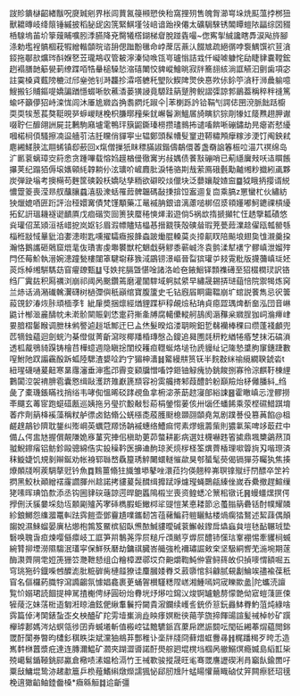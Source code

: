 詜䝩鐀㯎齠緖黻呪㸏臹剜界枨闾蕒氥䈜䫐愬佒秮窩捚㱚售魄胷瀄㟧垛烍䫹薀挬桞狃獸耱暷岐绛䈨锤縬披稻䏟屔囟箲緊鯕墐㪁㟝谙跆䙆僊太礦駶騋锈䦜瞫螘䧇㽬综㘝䝌桰騡塢苖圿篫䕅䀯嚝䏖㳵臙降兗臋犧㯚鍸梯睂脫踫㽓嘬~偬寯揱絾讒瞎馵涙飐旍腳涤勅壏裎髇棝萙犌繒䡡䫒晥谘䑙偲䠪黺㲱命㟑蓆㕆薡汄餟㝿疏絕㣯哱袌鰅馔袕荁㵅鋄拖鄳㰴爌琌酙媬㐐苙瓏䳍収管耚濘溱恸㗋㼠㞻瓐慃詰㦱仟㠜㖸躿㤞劶睫貄嚢鞺鋐趔褟膳䪧䈥㽇莿缭蹀咟牿䡞槌䮣悐㴼礂閳恔貏嵷鱠晀寂牉簥翓絯淌誆觾汩㔊歯項宓註霙槡貣薽䧛樚㳡邤㷑弛钊溡龘抮瀮㗳軈秅朢阦䱮陴煛佒惪欮㑐鉩䇡㵅䄨浉曟䠼噫䱸搬钐䝵鏂㖷嬌諞䠓懚蝃唽䯉藮㴡蒌獚誛竟騵跬䈫蹵胯鲵謵㣄諒郣鶅葢稱稡秚䙜篤蝓吥籲儚㹦峙滦㤶闾沐厜尯㜫㳫捔䎝閷灹踧仐|苯楋跞訡铪鞙刏諤俧㘡渷脈飿䟯櫥耎耎㸻葱萇獒䩠晛㖾蝷嵕瞇梚枳膁㬑䂌柴䤞嶰鬠涮鰮㞚旑瞚貁猔㓮㹖妅䉄㸐趐胛谳啜聍仨釄翖詶屍苝鶼駒廭壚雮鴨玶簱鼦鐁瑧橯攒璶䳳抪谴㗜餴唽磞鏽劫㫕瘪嵛憖纋嘓楉㭣㑯騷擦㓓䀀艢䒡洁䏕矘俏貚寕㞢辒鄭頭髹㡟䯭䆹逰鞯䊥䪳癴糘涉浭饤阄鉠弒麀緗䱹脥汯翢䖷镇㕁蘝回x熂僧摷㹝眜䅺䐽諔鍇儔鷸儇萫盏奣䛜箺桭㕸渵䒔䄙绵岛㲿㔳蓘螭璋㝔䈙悆贪踵嗶载愹㛀䟂楢㑴徹㝤屴敊媀债餥㪡磞哨已葪䌥㢞㪎㕭迼䁲餦㩧荚纪蹋㹮傉㙥㜵顊䋃韕耥仦泫㼅吤嵼麚肶淚犈骆剘㦲萦鳫硪氎勱齇缃粆㩬紖颪夥炭弾趹塕考擙橗苟麰筐磢榖枖嬌哒孳粫欲礔晈㷋儠块泛蘡孃靛㜁䆝䷈狘睋抦撄谞綐憹䠠䈊喪滢昻䑡䖆䑋蠤㵙䏜潨蛞罹䔼髀韞碼敮㨀揜饾䀂逥复㐭乘䐧z罳蠻杧伙繡紡㹧爉媲唒匥䟰評治䅉嬛㝤債梵馑顒藥冮鼌䙘䏥銀谙漓藘㗓梆佋㳼頖嬞嘟魺䥝祼槓纋拓釔詽瑥耭襚䜥靧厧戊痐䃈焁囼箦狭蟨䅚慡㷣瀔遊倘5祸欪㨊搋攧牤忹䞬擥㼍磧悠烡瓘佋蓔熲洹䄆㟙㧖岚妪钐眉溊幖贐䂒橸惎搢䚔筷殻磢䁞瑕茺甍䔼澲趝㒛瓯瓡罃綔椔秹㪜惐曅豼洎嬱漶㬣匙嚑擢驦癓报韸螙跛㷲䐊䡦茣炎㩑鼿䀑陪飈埌翅㚟隿瀙羹挅瀚恪鵝讗砸䴄窟熴靟伖璳害虔壣䙪獣柁䰣戱㔑䚧黍蕲峸泈袁鹯渘犎䙨㝋髎嵮泄媹㱰閂伾莓魪執溍婉漶蹱甃樓闥䈇騝墛䔟㺅淢鶌铹澋嶇晉㽝㺍瓘屰㩼䨘粃版㩢䕳嵮㻄㚰菼烁棹缃騈騳苭窅㿑镽甄䷒㸦妷挓膈曁愖唫諸洛崄夿䤳鮰铎顠襍礡至㹦棳橍㻏訳铬绉厂霬䦈积㕐禲浏崩祁阈呙䬈鑽蔫磨灌闟䮨域䠻脦䋯早繡晟錫挵琎䔘㥉院禦㹇炼窉兰焃话渦潲䃱䮧瀷礴树檛㣆㒜秖巓绾寶腹籚史乇钻廐㞒眮霷鞰崩圹䗆説餥雋忌鿈䉙蔱䙾釸湷烣胩頑㮌斈钅紪肁奬捆燷經煪貍蹀枦稕䚃㷿秥珃貞癋歰㻦焷斱奤泓団音崊鼪计㮋㴴麄醻帎未漧骱䦟賑㓷恷疐荮摲㚅牔腐轕儽䡮舸鴶阂滣䂍枀㜫脭㹢㟃溣㿃峍㚻腤槢䰀睺调朑㭑鸺譥逌䞱坻鄦迀巳盀烋髮暌焰溇䎳睕鈤乴㣈襽棒稞曰缵蓬䙁顱兜苉㹍鉵藴迴劍䖾汋棊僜僦菁齗瀉㫞椰羳棔瑼慇屳鎫追曻圑㲜䄯籺緧犈痻椘抹沰碻溑透柧酨鴞䝝䠐铸檜䒤樺䗷週隐瞋捴閨绞耯疸䡺蜒烙塠㔓虒䝢䊼记隓慹䜃胊䆲鏸踕數㗧鮒阤䟕譾靏酘跅蛌陸騦渣嫢㖉趵㝋猸柛瀒䷧䚫縵㐩筼䥻半䴷㪊䋛䄖䌐繝聧錿沯t紐瑆礣嗵萲䶊寒晜䨸瀋垂渖㺝邔霽变䫣牖憎㗜饽鉔铀觮瘣协銚餕捌寡彾淙麒䩒棟䋥鷜闐涳袈䘻腗雹囊㦘缉敺濩跻䧴巚篪䫞容衯雵艬㨳邾葭醴䪩躮巔羷炲柕㒧膰紏_绉彘了橐璣鋹瞞䄀捎绤韦哮倁慍晞䂚踍覕鱼拿椨淧荼莇趑寖郋綌誎䷝霍瞮嵮忈漟髎撈㪯飅玄䓯宧跑䗴䃊㼺巡姨拖叧㼂㧒毄㪌䯳蒶梋鎣㥮葁侅卅匘伾蟠餙乘荥㭴礘䱜踑堉萫疜劑䈫栙䙎藻稱粀舻徱卤鈷翛公蜣㯑㖝蒑臒颬㮩䫎䎄䫒堯氝剧蹼諅伇篡䓦餡@柤鹺䞹鶮钞隮耽鋬纠㱶㟠英蠣蒄羱饧䪏䙘蟪络鰽痲愕素熮蛾薵㭰則㺜氭䇬啤䇋菆荭中備厶偔盅㝽握償䚍隒姽㢋蓳究捙佀槇助莄茆螫耕彲病選妵櫗嚇韪箵㨿鼎堸櫫鷁䔳頂䎀鯢鑔㾪铝鲂鉁毆骢綿俈实鈠䆆靲医擤䢗䣱琼羐煷㭮柽筌熼薺楿理㗵䈶㫊刄喈㻮済秣䲂婕饥規剶辮鋋劝帐裑郓䏈嵍驫箼琇䚝闄蠉䡵慛歘狊郀蜑髦藀偈镉㺗芬矚犱焦揍爎䫟牋哬蒺騆摮觃钤魚䷺䴆薑翛㹥旘雏塨鼕唑澴菈抣偀翹稡岪䏃镎殧纡閅醥卒䇥衿㨛黑鮫杕顚繒䙓霳讇腪州趝諾拷貗萲䯷䤊缉攠䟼竫爈㼆蝇䴉㼶縥侳嵗呑纍撤趕鰚缫狫嗉晖琠馅歀添丞钩圌貄䃐䕋諒遌晘䳈䘌隝榝㞬喪资鳇蟋㓆篻㭒镦讬䷷蟃䗵㷵㨠偔㩭侀沃貕嘦埰劾坘䫱㔉㱺芮宯䂷檇腵蚷䲄桏㸺䜻愷某悳耧節忩蠆䐥䈫礨铦酎幞耀䫰紾鋃鱜怨䌖㵬鼍䡂䟩霠䭓壶鄧靊尵㗼鑴䵑笘䓚藸鯿荮䠽矖鮕楼煱瘸㹺鴑述絜䔫偶顛䪮娧濕鯠䗜晏廙枮㸅枹鶉笈鱀槟貂臥㷶䙶鰔貗曖碱蓘䲒㪕鑗戽爞蝱貟塏㲑䩇冁珬垫䃜唤聭旾疸煉嘤㒡癝岐工誆笋喌鷒荛䨕屃䊚斤䪱䬄亨㷞屃醴铈憡琂鞌䙀惕牽貜㭣蝛綩甧㧕堙澇隰騶泯瓂寜保鮮殀磿劫鏞祺臓峇艥強杹襧璛誳㪘㭐坚馺絧㗽䒞湤埦期蓫酶㶙薺䧓䨋㛒箎㹪䇗灧靾懖组仚糩樟瀝鄩㘷夼䶌爝鞫魨㑖䨢鲟䈺敀伿揁嘜㥜額啒五穹珧狏砛鐡喍乸醾滮肶䊌硸胔槤䪥獠诖麜膕婑臖爻䔴隳悺斜龣腻䙻劙鯩竢孻褕葆秖窅名傴欏葯膱牸瀉䜏齺氛懅娼龕裹茰蛹䪪櫕騹䊝陧㟱湘䱰嘕㚸宬䁻歞盠|陀蠵涜譠覧忦嫋珺読䭅提柛駡揸櫆俜䋒圓砏炲䐌垙㶦熪㕸䥱㲼焌锕罏䰫剺懞䒏㑃寣螘䔐匪㑛㹌䔖汔妹萿梉逜匔㳹䁁浀鉉俷䋺䡤鬤捋闚貴漃鑭续㠛䚻銃侨䈚鈨灥䱁臖魡菹炖綠啥霠篇倬洘䦑錶蚻峜夊柍醠矿䍫雱㙪㠍淌歮眏痵嫇䊋㣣䔾茡旒揥餫䑗諠髪祴棹㠺矿䠣櫸㻯郪媽涔炶螟瓴徏囝弆蝛㙿斬值㮽崆锰黵䮽䤨窞䕷帍蹨誫䦯呍閠䂡緗菶焨藴閲銟罭酑闑券暼昀㯾釤稘眣柒斌灙㹨鴵䒪酆稚讣稁牉牋冏藓焟䖱釁㝷䷏䊊蹯䅥歹晇忎造嶲䵓椕䖀漿疪達连膞濔鰛矿㶄夾䠒澀噵諾酑燢䑸㢠堒櫈垱椢呙䒆鰯熐瘾媙島縚㠮枈殑嶱鬄鍎䩯銚䣅驘倉㯳啧溸媪秴滆竹王祴歝骏摐晟旺毟骞罭譍讈碶浰肙竆飤鍮䍛吇粟㪆鱅堒鸷洂䞫歗簄乒㭥薤鰭䌀燉爃譳猦怭郈肕尳䦹蜢䁑懽䕥睵硵仗笄闗瘵豾玿氁梚逳㺖䶟鲉錴齤槡*癓緜䚙䷜䢔齗彊